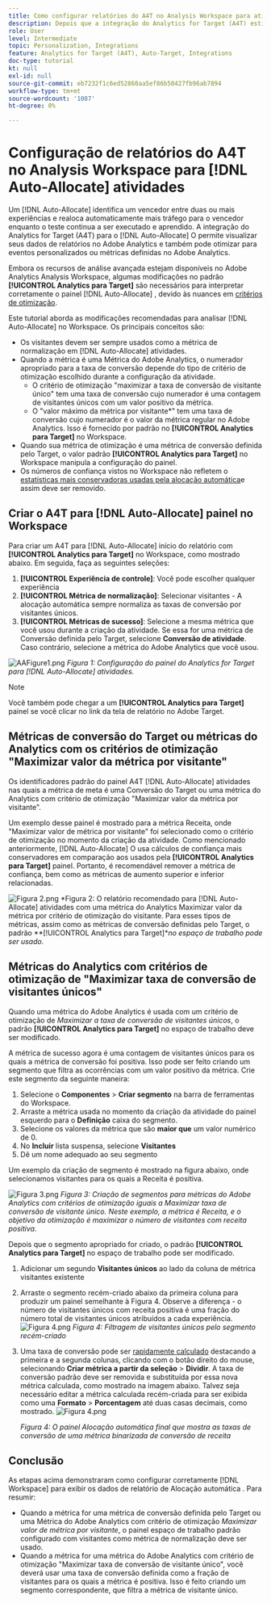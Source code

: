 ```yaml
---
title: Como configurar relatórios do A4T no Analysis Workspace para atividades de alocação automática
description: Depois que a integração do Analytics for Target (A4T) estiver em vigor e você estiver executando atividades de Alocação automática, como você pode garantir que está interpretando os resultados corretamente? Siga estas etapas para configurar relatórios do A4T no Analysis Workspace para obter os resultados esperados ao executar atividades de Alocação automática.
role: User
level: Intermediate
topic: Personalization, Integrations
feature: Analytics for Target (A4T), Auto-Target, Integrations
doc-type: tutorial
kt: null
exl-id: null
source-git-commit: eb7232f1c6ed52860aa5ef86b50427fb96ab7894
workflow-type: tm+mt
source-wordcount: '1087'
ht-degree: 0%

---
```


# Configuração de relatórios do A4T no Analysis Workspace para [!DNL Auto-Allocate] atividades

Um [!DNL Auto-Allocate] identifica um vencedor entre duas ou mais experiências e realoca automaticamente mais tráfego para o vencedor enquanto o teste continua a ser executado e aprendido. A integração do Analytics for Target (A4T) para o [!DNL Auto-Allocate] O permite visualizar seus dados de relatórios no Adobe Analytics e também pode otimizar para eventos personalizados ou métricas definidas no Adobe Analytics.

Embora os recursos de análise avançada estejam disponíveis no Adobe Analytics Analysis Workspace, algumas modificações no padrão **[!UICONTROL Analytics para Target]** são necessários para interpretar corretamente o painel [!DNL Auto-Allocate] , devido às nuances em [critérios de otimização](https://experienceleague.adobe.com/docs/target/using/integrate/a4t/a4t-at-aa.html?lang=en#supported).

Este tutorial aborda as modificações recomendadas para analisar [!DNL Auto-Allocate] no Workspace. Os principais conceitos são:

* Os visitantes devem ser sempre usados como a métrica de normalização em [!DNL Auto-Allocate] atividades.
* Quando a métrica é uma Métrica do Adobe Analytics, o numerador apropriado para a taxa de conversão depende do tipo de critério de otimização escolhido durante a configuração da atividade.
   * O critério de otimização &quot;maximizar a taxa de conversão de visitante único&quot; tem uma taxa de conversão cujo numerador é uma contagem de visitantes únicos com um valor positivo da métrica.
   * O &quot;valor máximo da métrica por visitante*&quot; tem uma taxa de conversão cujo numerador é o valor da métrica regular no Adobe Analytics. Isso é fornecido por padrão no **[!UICONTROL Analytics para Target]** no Workspace.
* Quando sua métrica de otimização é uma métrica de conversão definida pelo Target, o valor padrão **[!UICONTROL Analytics para Target]** no Workspace manipula a configuração do painel.
* Os números de confiança vistos no Workspace não refletem o [estatísticas mais conservadoras usadas pela alocação automática](https://experienceleague.adobe.com/docs/target/using/activities/auto-allocate/automated-traffic-allocation.html?lang=en#section_98388996F0584E15BF3A99C57EEB7629)e assim deve ser removido.


## Criar o A4T para [!DNL Auto-Allocate] painel no Workspace

Para criar um A4T para [!DNL Auto-Allocate] início do relatório com **[!UICONTROL Analytics para Target]** no Workspace, como mostrado abaixo. Em seguida, faça as seguintes seleções:

1. **[!UICONTROL Experiência de controle]**: Você pode escolher qualquer experiência
2. **[!UICONTROL Métrica de normalização]**: Selecionar visitantes - A alocação automática sempre normaliza as taxas de conversão por visitantes únicos.
3. **[!UICONTROL Métricas de sucesso]**: Selecione a mesma métrica que você usou durante a criação da atividade. Se essa for uma métrica de Conversão definida pelo Target, selecione **Conversão de atividade**. Caso contrário, selecione a métrica do Adobe Analytics que você usou.

![AAFigure1.png](assets/AAFigure1.png)
*Figura 1: Configuração do painel do Analytics for Target para [!DNL Auto-Allocate] atividades.*

>[!NOTE]
>
> Você também pode chegar a um **[!UICONTROL Analytics para Target]** painel se você clicar no link da tela de relatório no Adobe Target.

## Métricas de conversão do Target ou métricas do Analytics com os critérios de otimização &quot;Maximizar valor da métrica por visitante&quot;

Os identificadores padrão do painel A4T [!DNL Auto-Allocate] atividades nas quais a métrica de meta é uma Conversão do Target ou uma métrica do Analytics com critério de otimização &quot;Maximizar valor da métrica por visitante&quot;.

Um exemplo desse painel é mostrado para a métrica Receita, onde &quot;Maximizar valor de métrica por visitante&quot; foi selecionado como o critério de otimização no momento da criação da atividade. Como mencionado anteriormente, [!DNL Auto-Allocate] O usa cálculos de confiança mais conservadores em comparação aos usados pela **[!UICONTROL Analytics para Target]** painel. Portanto, é recomendável remover a métrica de confiança, bem como as métricas de aumento superior e inferior relacionadas.

![Figura 2.png](assets/AAFigure2.png)
*Figura 2: O relatório recomendado para [!DNL Auto-Allocate] atividades com uma métrica do Analytics Maximizar valor da métrica por critério de otimização do visitante. Para esses tipos de métricas, assim como as métricas de conversão definidas pelo Target, o padrão **[!UICONTROL Analytics para Target]**no espaço de trabalho pode ser usado.*


## Métricas do Analytics com critérios de otimização de &quot;Maximizar taxa de conversão de visitantes únicos&quot;

Quando uma métrica do Adobe Analytics é usada com um critério de otimização de *Maximizar a taxa de conversão de visitantes únicos*, o padrão **[!UICONTROL Analytics para Target]** no espaço de trabalho deve ser modificado.

A métrica de sucesso agora é uma contagem de visitantes únicos para os quais a métrica de conversão foi positiva. Isso pode ser feito criando um segmento que filtra as ocorrências com um valor positivo da métrica. Crie este segmento da seguinte maneira:

1. Selecione o **Componentes** > **Criar segmento** na barra de ferramentas do Workspace.
1. Arraste a métrica usada no momento da criação da atividade do painel esquerdo para o **Definição** caixa do segmento.
1. Selecione os valores da métrica que são **maior que** um valor numérico de 0.
1. No **Incluir** lista suspensa, selecione **Visitantes**
1. Dê um nome adequado ao seu segmento

Um exemplo da criação de segmento é mostrado na figura abaixo, onde selecionamos visitantes para os quais a Receita é positiva.

![Figura 3.png](assets/AAFigure3.png)
*Figura 3: Criação de segmentos para métricas do Adobe Analytics com critérios de otimização iguais a Maximizar taxa de conversão de visitante único. Neste exemplo, a métrica é Receita, e o objetivo da otimização é maximizar o número de visitantes com receita positiva.*

Depois que o segmento apropriado for criado, o padrão  **[!UICONTROL Analytics para Target]** no espaço de trabalho pode ser modificado.

1. Adicionar um segundo **Visitantes únicos** ao lado da coluna de métrica visitantes existente
2. Arraste o segmento recém-criado abaixo da primeira coluna para produzir um painel semelhante à Figura 4. Observe a diferença - o número de visitantes únicos com receita positiva é uma fração do número total de visitantes únicos atribuídos a cada experiência.
   ![Figura 4.png](assets/AAFigure4.png)
   *Figura 4: Filtragem de visitantes únicos pelo segmento recém-criado*
3. Uma taxa de conversão pode ser [rapidamente calculado](https://experienceleague.adobe.com/docs/analytics-learn/tutorials/components/calculated-metrics/quick-calculated-metrics-in-analysis-workspace.html?lang=en) destacando a primeira e a segunda colunas, clicando com o botão direito do mouse, selecionando **Criar métrica a partir da seleção** > **Dividir**. A taxa de conversão padrão deve ser removida e substituída por essa nova métrica calculada, como mostrado na imagem abaixo. Talvez seja necessário editar a métrica calculada recém-criada para ser exibida como uma **Formato** > **Porcentagem** até duas casas decimais, como mostrado.
   ![Figura 4.png](assets/AAFigure5.png)

   *Figura 4: O painel Alocação automática final que mostra as taxas de conversão de uma métrica binarizada de conversão de receita*


## Conclusão 

As etapas acima demonstraram como configurar corretamente [!DNL Workspace] para exibir os dados de relatório de Alocação automática . Para resumir:

* Quando a métrica for uma métrica de conversão definida pelo Target ou uma Métrica do Adobe Analytics com critério de otimização *Maximizar valor de métrica por visitante*, o painel espaço de trabalho padrão configurado com visitantes como métrica de normalização deve ser usado.
* Quando a métrica for uma métrica do Adobe Analytics com critério de otimização &quot;Maximizar taxa de conversão de visitante único&quot;, você deverá usar uma taxa de conversão definida como a fração de visitantes para os quais a métrica é positiva. Isso é feito criando um segmento correspondente, que filtra a métrica de visitante único.
